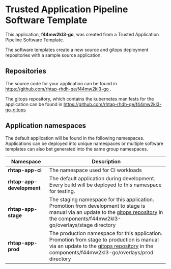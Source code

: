 # Trusted Application Pipeline Software Template

This application, **f44mw2kl3-go**, was created from a Trusted Application Pipeline Software Template.

The software templates create a new source and gitops deployment repositories with a sample source application. 

## Repositories

The source code for your application can be found in [https://github.com/rhtap-rhdh-qe/f44mw2kl3-go ](https://github.com/rhtap-rhdh-qe/f44mw2kl3-go ).
 
The gitops repository, which contains the kubernetes manifests for the application can be found in 
[https://github.com/rhtap-rhdh-qe/f44mw2kl3-go-gitops ](https://github.com/rhtap-rhdh-qe/f44mw2kl3-go-gitops ) 

## Application namespaces 

The default application will be found in the following namespaces. Applications can be deployed into unique namespaces or multiple software templates can also bet generated into the same group namespaces.  

|  Namespace   |  Description   |  
| -------- | -------- |
| **rhtap-app-ci** | The namespace used for CI workloads |
| **rhtap-app-development** | The default application during development. Every build will be deployed to this namespace for testing. |
| **rhtap-app-stage** | The staging namespace for this application. Promotion from development to stage is manual via an update to the [gitops repository](https://github.com/rhtap-rhdh-qe/f44mw2kl3-go-gitops ) in the components/f44mw2kl3-go/overlays/stage directory |
| **rhtap-app-prod** | The production namespace for this application. Promotion from stage to production is manual via an update to the [gitops repository](https://github.com/rhtap-rhdh-qe/f44mw2kl3-go-gitops ) in the components/f44mw2kl3-go/overlays/prod directory |